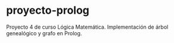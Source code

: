 # proyecto-prolog
Proyecto 4 de curso Lógica Matemática. Implementación de árbol genealógico y grafo en Prolog.
